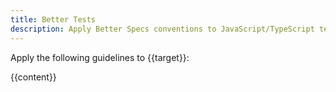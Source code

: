 ```yaml
---
title: Better Tests
description: Apply Better Specs conventions to JavaScript/TypeScript test code
---
```


Apply the following guidelines to {{target}}:

{{content}}
